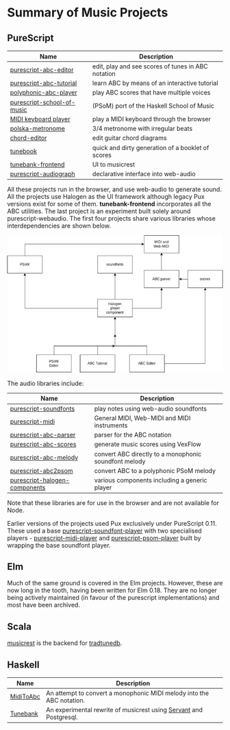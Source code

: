 Summary of Music Projects
=========================

PureScript
----------


| Name                       | Description                                        |
| -----------------------    | -------------------------------------------------- |
| [purescript-abc-editor](https://github.com/newlandsvalley/purescript-abc-editor)   | edit, play and see scores of tunes in ABC notation    |
| [purescript-abc-tutorial](https://github.com/newlandsvalley/purescript-abc-tutorial)    | learn ABC by means of an interactive tutorial    |
| [polyphonic-abc-player](https://github.com/newlandsvalley/purescript-school-of-music/tree/master/polyphonic-player) | play ABC scores that have multiple voices |
| [purescript-school-of-music](https://github.com/newlandsvalley/purescript-school-of-music) | (PSoM) port of the Haskell School of Music |
| [MIDI keyboard player](https://github.com/newlandsvalley/purescript-midi-keyboard)            | play a MIDI keyboard through the browser  |
| [polska-metronome](https://github.com/newlandsvalley/polska-metronome)            | 3/4 metronome with irregular beats |
| [chord-editor](https://github.com/newlandsvalley/chord-editor)            | edit guitar chord diagrams |
| [tunebook](https://github.com/newlandsvalley/tunebook)  | quick and dirty generation of a booklet of scores |
| [tunebank-frontend](https://github.com/newlandsvalley/tunebank-frontend)            | UI to musicrest |
| [purescript-audiograph](https://github.com/newlandsvalley/purescript-audiograph)            | declarative interface into web-audio  |


All these projects run in the browser, and use web-audio to generate sound. All the projects use Halogen as the UI framework although legacy Pux versions exist for some of them. __tunebank-frontend__ incorporates all the ABC utilities. The last project is an experiment built solely around purescript-webaudio. The first four projects share various libraries whose interdependencies are shown below. 

![dependencies](https://github.com/newlandsvalley/music-projects/blob/master/ps-dependencies.jpg)

The audio libraries include:


| Name                             | Description                                        |
| -------------------------------- | -------------------------------------------------- |
| [purescript-soundfonts](https://github.com/newlandsvalley/purescript-soundfonts) | play notes using web-audio soundfonts              |
| [purescript-midi](https://github.com/newlandsvalley/purescript-midi)                  | General MIDI, Web-MIDI and MIDI instruments                  |
| [purescript-abc-parser](https://github.com/newlandsvalley/purescript-abc-parser)            | parser for the ABC notation                        |
| [purescript-abc-scores](https://github.com/newlandsvalley/purescript-abc-scores)                | generate music scores using VexFlow                 |
| [purescript-abc-melody](https://github.com/newlandsvalley/purescript-abc-melody) | convert ABC directly to a monophonic soundfont melody |
| [purescript-abc2psom](https://github.com/newlandsvalley/purescript-abc2psom) | convert ABC to a polyphonic PSoM melody |
| [purescript-halogen-components](https://github.com/newlandsvalley/purescript-halogen-components)               | various components including a generic player  |

Note that these libraries are for use in the browser and are not available for Node.

Earlier versions of the projects used Pux exclusively under PureScript 0.11. These used a base [purescript-soundfont-player](https://github.com/newlandsvalley/purescript-soundfont-player) with two specialised players - [purescript-midi-player](https://github.com/newlandsvalley/purescript-midi-player) and [purescript-psom-player](https://github.com/newlandsvalley/purescript-psom-player) built by wrapping the base soundfont player.


Elm
---

Much of the same ground is covered in the Elm projects.  However, these are now long in the tooth, having been written for Elm 0.18. They are no longer being actively maintained (in favour of the purescript implementations) and most have been archived.

Scala
-----

[musicrest](https://github.com/newlandsvalley/musicrest) is the backend for [tradtunedb](http://www.tradtunedb.org.uk/).

Haskell
-------

| Name                             | Description                                        |
| -------------------------------- | -------------------------------------------------- |
| [MidiToAbc](https://github.com/newlandsvalley/MidiToAbc) | An attempt to convert a monophonic MIDI melody into the ABC notation. |
| [Tunebank](https://github.com/newlandsvalley/tunebank) | An experimental rewrite of musicrest using [Servant](https://www.servant.dev/) and Postgresql. |